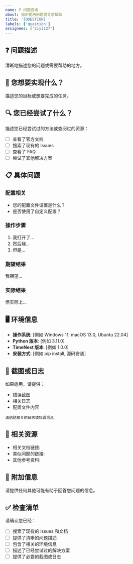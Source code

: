 ```yaml
---
name: ❓ 问题咨询
about: 询问使用问题或寻求帮助
title: '[QUESTION] '
labels: ['question']
assignees: ['ziyi127']
---
```


## ❓ 问题描述

清晰地描述您的问题或需要帮助的地方。

## 🎯 您想要实现什么？

描述您的目标或想要完成的任务。

## 🔍 您已经尝试了什么？

描述您已经尝试过的方法或查阅过的资源：

- [ ] 查看了官方文档
- [ ] 搜索了现有的 Issues
- [ ] 查看了 FAQ
- [ ] 尝试了其他解决方案

## 📋 具体问题

### 配置相关
- 您的配置文件设置是什么？
- 是否使用了自定义配置？

### 操作步骤
1. 我打开了...
2. 然后我...
3. 但是...

### 期望结果
我期望...

### 实际结果
但实际上...

## 🖥️ 环境信息

- **操作系统**: [例如 Windows 11, macOS 13.0, Ubuntu 22.04]
- **Python 版本**: [例如 3.11.0]
- **TimeNest 版本**: [例如 1.0.0]
- **安装方式**: [例如 pip install, 源码安装]

## 📸 截图或日志

如果适用，请提供：
- 错误截图
- 相关日志
- 配置文件内容

```
请粘贴相关的日志或错误信息
```

## 🔗 相关资源

- 相关文档链接:
- 类似问题的链接:
- 其他参考资料:

## 📝 附加信息

请提供任何其他可能有助于回答您问题的信息。

## ✅ 检查清单

请确认您已经：

- [ ] 搜索了现有的 issues 和文档
- [ ] 提供了清晰的问题描述
- [ ] 包含了相关的环境信息
- [ ] 描述了已经尝试过的解决方案
- [ ] 提供了必要的截图或日志
